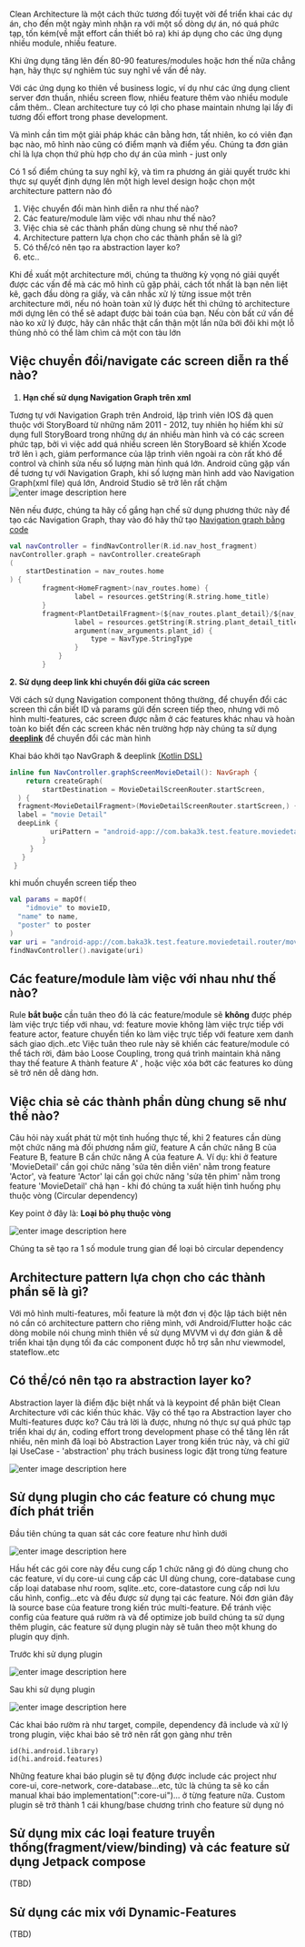 

Clean Architecture là một cách thức tương đối tuyệt vời để triển khai các dự án, cho đến một ngày mình nhận ra với một số dòng dự án, nó quá phức tạp, tốn kém(về mặt effort cần thiết bỏ ra) khi áp dụng cho các ứng dụng nhiều module, nhiều feature. 

Khi ứng dụng tăng lên đến 80-90 features/modules hoặc hơn thế nữa chẳng hạn, hãy thực sự nghiêm túc suy nghĩ về vấn đề này.

Với các ứng dụng ko thiên về business logic, ví dụ như các ứng dụng client server đơn thuần, nhiều screen flow, nhiều feature thêm vào nhiều module cắm thêm.. Clean architecture tuy có lợi cho phase maintain nhưng lại lấy đi tương đối effort trong phase development. 

Và mình cần tìm một giải pháp khác cân bằng hơn, tất nhiên, ko có viên đạn bạc nào, mô hình nào cũng có điểm mạnh và điểm yếu. Chúng ta đơn giản chỉ là lựa chọn thứ phù hợp cho dự án của mình - just only

Có 1 số điểm chúng ta suy nghĩ kỹ, và tìm ra phương án giải quyết trước khi thực sự quyết định dựng lên một high level design hoặc chọn một architecture pattern nào đó

 1. Việc chuyển đổi màn hình diễn ra như thế nào?
 2. Các feature/module làm việc với nhau như thế nào?
 3. Việc chia sẻ các thành phần dùng chung sẽ như thế nào?
 4. Architecture pattern lựa chọn cho các thành phần sẽ là gì?
 5. Có thể/có nên tạo ra abstraction layer ko?
 6. etc..
  
Khi đề xuất một architecture mới, chúng ta thường kỳ vọng nó giải quyết được các vấn đề mà các mô hình cũ gặp phải, cách tốt nhất là bạn nên liệt kê, gạch đầu dòng ra giấy, và cân nhắc xử lý từng issue một trên architecture mới, nếu nó hoàn toàn xử lý được hết thì chứng tỏ architecture mới dựng lên có thể sẽ adapt được bài toán của bạn. Nếu còn bất cứ vấn đề nào ko xử lý được, hãy cân nhắc thật cẩn thận một lần nữa bởi đôi khi một lỗ thủng nhỏ có thể làm chìm cả một con tàu lớn
 
## Việc chuyển đổi/navigate các screen diễn ra thế nào?
1. **Hạn chế sử dụng Navigation Graph trên xml**

Tương tự với Navigation Graph trên Android, lập trình viên IOS đã quen thuộc với StoryBoard từ những năm 2011 - 2012, tuy nhiên họ hiếm khi sử dụng full StoryBoard trong những dự án nhiều màn hình và có các screen phức tạp, bởi vì việc add quá nhiều screen lên StoryBoard sẽ khiến Xcode trở lên ì ạch, giảm performance của lập trình viên ngoài ra còn rất khó để control và chỉnh sửa nếu số lượng màn hình quá lớn.
Android cũng gặp vấn đề tương tự với Navigation Graph, khi số lượng màn hình add vào Navigation Graph(xml file) quá lớn, Android Studio sẽ trở lên rất chậm 
![enter image description here](https://developer.android.com/static/images/topic/libraries/architecture/navigation-graph_2x-callouts.png)

Nên nếu được, chúng ta hãy cố gắng hạn chế sử dụng phương thức này để tạo các Navigation Graph, thay vào đó hãy thử tạo [Navigation graph bằng code](https://developer.android.com/guide/navigation/navigation-kotlin-dsl)

```kotlin
val navController = findNavController(R.id.nav_host_fragment)
navController.graph = navController.createGraph
(
	startDestination = nav_routes.home
) {    
		fragment<HomeFragment>(nav_routes.home) {
		        label = resources.getString(R.string.home_title)  
		}
		fragment<PlantDetailFragment>(${nav_routes.plant_detail}/${nav_arguments.plant_id}) {
		        label = resources.getString(R.string.plant_detail_title)
		        argument(nav_arguments.plant_id) {
			        type = NavType.StringType        
			    }    
			}
		}
```
**2. Sử dụng deep link khi chuyển đổi giữa các screen**

Với cách sử dụng Navigation component thông thường, để chuyển đổi các screen thì cần biết ID và params gửi đến screen tiếp theo, nhưng với mô hình multi-features, các screen được nằm ở các features khác nhau và hoàn toàn ko biết đến các screen khác nên trường hợp này chúng ta sử dụng **[deeplink](https://developer.android.com/guide/navigation/navigation-deep-link)** để chuyển đổi các màn hình

Khai báo khởi tạo NavGraph & deeplink [(Kotlin DSL)](https://developer.android.com/guide/navigation/navigation-kotlin-dsl)
```kotlin
inline fun NavController.graphScreenMovieDetail(): NavGraph {  
    return createGraph(  
        startDestination = MovieDetailScreenRouter.startScreen,  
  ) {  
  fragment<MovieDetailFragment>(MovieDetailScreenRouter.startScreen,) {  
  label = "movie Detail"  
  deepLink {  
		  uriPattern = "android-app://com.baka3k.test.feature.moviedetail.router/moviedetailfragment?idmovie={idmovie}&name={name}&poster={poster}"  
		}  
	 }
   }
 }
```
khi muốn chuyển screen tiếp theo
```kotlin
val params = mapOf(  
    "idmovie" to movieID,  
  "name" to name,  
  "poster" to poster  
)
var uri = "android-app://com.baka3k.test.feature.moviedetail.router/moviedetailfragment".toUriWithParams(params)  
findNavController().navigate(uri)
```
## Các feature/module làm việc với nhau như thế nào?

Rule **bắt buộc** cần tuân theo đó là các feature/module sẽ **không** được phép làm việc trực tiếp với nhau, vd: feature movie không làm việc trực tiếp với feature actor, feature chuyển tiền ko làm việc trực tiếp với feature xem danh sách giao dịch..etc
Việc tuân theo rule này sẽ khiến các feature/module có thể tách rời, đảm bảo Loose Coupling, trong quá trình maintain khả năng thay thế feature A thành feature A' , hoặc việc xóa bớt các features  ko dùng sẽ trở nên dễ dàng hơn.

## Việc chia sẻ các thành phần dùng chung sẽ như thế nào?
Câu hỏi này xuất phát từ một tình huống thực tế, khi 2 features cần dùng một chức năng mà đối phương nắm giữ, feature A cần chức năng B của Feature B, feature B cần chức năng A của feature A. 
Ví dụ: khi ở feature 'MovieDetail' cần gọi chức năng 'sửa tên diễn viên' nằm trong feature 'Actor', và feature 'Actor' lại cần gọi chức năng 'sửa tên phim' nằm trong feature 'MovieDetail' chả hạn - khi đó chúng ta xuất hiện tình huống phụ thuộc vòng (Circular dependency)

Key point ở đây là: **Loại bỏ phụ thuộc vòng**

![enter image description here](https://i.ibb.co/pjBmpdj/circular-dependency.png)

Chúng ta sẽ tạo ra 1 số module trung gian để loại bỏ circular dependency 

## Architecture pattern lựa chọn cho các thành phần sẽ là gì?

Với mô hình multi-features, mỗi feature là một đơn vị độc lập tách biệt nên nó cần có architecture pattern cho riêng mình, với Android/Flutter hoặc các dòng mobile nói chung mình thiên về sử dụng MVVM vì dự đơn giản & dễ triển khai tận dụng tối đa các component được hỗ trợ sẵn như viewmodel, stateflow..etc

## Có thể/có nên tạo ra abstraction layer ko?

Abstraction layer là điểm đặc biệt nhất và là keypoint để phân biệt Clean Architecture với các kiến thúc khác. Vậy có thể tạo ra Abstraction layer cho Multi-features được ko?
Câu trả lời là được, nhưng nó thực sự quá phức tạp triển khai dự án, coding effort trong development phase có thể tăng lên rất nhiều, nên mình đã loại bỏ Abstraction Layer trong kiến trúc này, và chỉ giữ lại UseCase - 'abstraction' phụ trách business logic đặt trong từng feature

![enter image description here](https://i.ibb.co/Z6dq7xN/featurecontent.png)

## Sử dụng plugin cho các feature có chung mục đích phát triển

Đầu tiên chúng ta quan sát các core feature như hình dưới

![enter image description here](https://i.ibb.co/NYYBDMk/package.png)

Hầu hết các gói core này đều cung cấp 1 chức năng gì đó dùng chung cho các feature, ví dụ core-ui cung cấp các UI dùng chung, core-database cung cấp loại database như room, sqlite..etc, core-datastore cung cấp nơi lưu cấu hình, config...etc và đều được sử dụng tại các feature. Nói đơn giản đây là source base của feature trong kiến trúc multi-feature. 
Để tránh việc config của feature quá rườm rà và để optimize job build chúng ta sử dụng thêm plugin, các feature sử dụng plugin này sẽ tuân theo một khung do plugin quy dịnh. 

Trước khi sử dụng plugin

![enter image description here](https://i.ibb.co/DtDybjj/without-Plugin.png)

Sau khi sử dụng plugin

![enter image description here](https://i.ibb.co/865Ynh0/with-Plugin.png)

Các khai báo rườm rà như target, compile, dependency đã include và xử lý trong plugin, việc khai báo sẽ trở nên rất gọn gàng như trên
```
id(hi.android.library)
id(hi.android.features)
```
Những feature khai báo plugin sẽ tự động được include các project như core-ui, core-network, core-database...etc, tức là chúng ta sẽ ko cần manual khai báo implementation(":core-ui")... ở từng feature nữa. 
Custom plugin sẽ trở thành 1 cái khung/base chương trình cho feature sử dụng nó


## Sử dụng mix các loại feature truyền thống(fragment/view/binding) và các feature sử dụng Jetpack compose

(TBD)

## Sử dụng các mix với Dynamic-Features

(TBD) 
